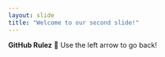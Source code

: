 ```yaml
---
layout: slide
title: "Welcome to our second slide!"
---
```

**GitHub Rulez** :metal:
Use the left arrow to go back!
